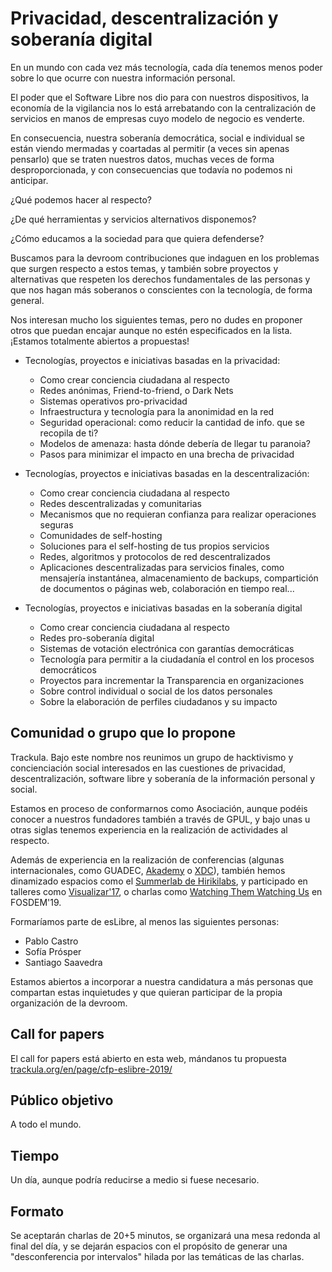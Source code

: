 # Privacidad, descentralización y soberanía digital

En un mundo con cada vez más tecnología, cada día tenemos menos poder sobre lo que ocurre con nuestra información personal.  

El poder que el Software Libre nos dio para con nuestros dispositivos, la economía de la vigilancia nos lo está arrebatando con la centralización de servicios en manos de empresas cuyo modelo de negocio es venderte.  

En consecuencia, nuestra soberanía democrática, social e individual se están viendo mermadas y coartadas al permitir (a veces sin apenas pensarlo) que se traten nuestros datos, muchas veces de forma desproporcionada, y con consecuencias que todavía no podemos ni anticipar.

¿Qué podemos hacer al respecto?

¿De qué herramientas y servicios alternativos disponemos?

¿Cómo educamos a la sociedad para que quiera defenderse?

Buscamos para la devroom contribuciones que indaguen en los problemas que surgen respecto a estos temas, y también sobre proyectos y alternativas que respeten los derechos fundamentales de las personas y que nos hagan más soberanos o conscientes con la tecnología, de forma general.

Nos interesan mucho los siguientes temas, pero no dudes en proponer otros que puedan encajar aunque no estén especificados en la lista. ¡Estamos totalmente abiertos a propuestas!

- Tecnologías, proyectos e iniciativas basadas en la privacidad:
  - Como crear conciencia ciudadana al respecto
  - Redes anónimas, Friend-to-friend, o Dark Nets
  - Sistemas operativos pro-privacidad
  - Infraestructura y tecnología para la anonimidad en la red
  - Seguridad operacional: como reducir la cantidad de info. que se recopila de ti?
  - Modelos de amenaza: hasta dónde debería de llegar tu paranoia?
  - Pasos para minimizar el impacto en una brecha de privacidad

- Tecnologías, proyectos e iniciativas basadas en la descentralización:
  - Como crear conciencia ciudadana al respecto
  - Redes descentralizadas y comunitarias
  - Mecanismos que no requieran confianza para realizar operaciones seguras
  - Comunidades de self-hosting
  - Soluciones para el self-hosting de tus propios servicios
  - Redes, algoritmos y protocolos de red descentralizados
  - Aplicaciones descentralizadas para servicios finales, como mensajería instantánea, almacenamiento de backups, compartición de documentos o páginas web, colaboración en tiempo real...
  
- Tecnologías, proyectos e iniciativas basadas en la soberanía digital
  - Como crear conciencia ciudadana al respecto
  - Redes pro-soberanía digital
  - Sistemas de votación electrónica con garantías democráticas
  - Tecnología para permitir a la ciudadanía el control en los procesos democráticos
  - Proyectos para incrementar la Transparencia en organizaciones
  - Sobre control individual o social de los datos personales
  - Sobre la elaboración de perfiles ciudadanos y su impacto



## Comunidad o grupo que lo propone

Trackula. Bajo este nombre nos reunimos un grupo de hacktivismo y concienciación social interesados en las cuestiones de privacidad, descentralización, software libre y soberanía de la información personal y social.

Estamos en proceso de conformarnos como Asociación,  aunque podéis conocer a nuestros fundadores también a través de GPUL, y bajo unas u otras siglas tenemos experiencia en la realización de actividades al respecto.

Además de experiencia en la realización de conferencias (algunas internacionales, como GUADEC, [Akademy](https://akademy.kde.org/2015) o [XDC](https://xdc2018.x.org/)), también hemos dinamizado espacios como el [Summerlab de Hirikilabs](https://www.tabakalera.eu/en/summerlab-2018-meeting-citizen-research-civic-use-of-technology), y participado en talleres como [Visualizar'17](https://www.youtube.com/watch?v=ixpbzv2pRTA), o charlas como [Watching Them Watching Us](https://www.youtube.com/watch?v=O-x4jQ2UNOw) en FOSDEM'19.

Formaríamos parte de esLibre, al menos las siguientes personas:

- Pablo Castro
- Sofía Prósper
- Santiago Saavedra

Estamos abiertos a incorporar a nuestra candidatura a más personas que compartan estas inquietudes y que quieran participar de la propia organización de la devroom.

## Call for papers
El call for papers está abierto en esta web, mándanos tu propuesta [trackula.org/en/page/cfp-eslibre-2019/](https://trackula.org/en/page/cfp-eslibre-2019/)

## Público objetivo

A todo el mundo.

## Tiempo

Un día, aunque podría reducirse a medio si fuese necesario.

## Formato

Se aceptarán charlas de 20+5 minutos, se organizará una mesa redonda al final del día, y se dejarán espacios con el propósito de generar una "desconferencia por intervalos" hilada por las temáticas de las charlas.
